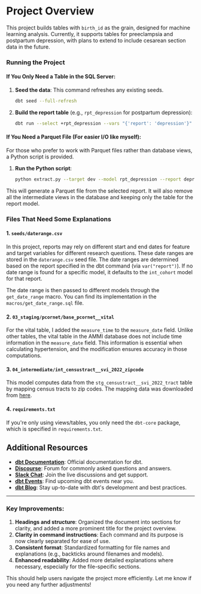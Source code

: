 # Project Overview

This project builds tables with `birth_id` as the grain, designed for machine learning analysis. Currently, it supports tables for preeclampsia and postpartum depression, with plans to extend to include cesarean section data in the future.


### Running the Project

#### If You Only Need a Table in the SQL Server:

1. **Seed the data**: This command refreshes any existing seeds.
   ```bash
   dbt seed --full-refresh
   ```

2. **Build the report table** (e.g., `rpt_depression` for postpartum depression):
   ```bash
   dbt run --select +rpt_depression --vars "{'report': 'depression'}" --full-refresh
   ```

#### If You Need a Parquet File (For easier I/O like myself):

For those who prefer to work with Parquet files rather than database views, a Python script is provided.

1. **Run the Python script**:
   ```bash
   python extract.py --target dev --model rpt_depression --report depression --output_parquet depression.parquet
   ```

This will generate a Parquet file from the selected report. It will also remove all the intermediate views in the database and keeping only the table for the report model.

### Files That Need Some Explanations

#### 1. `seeds/daterange.csv`

In this project, reports may rely on different start and end dates for feature and target variables for different research questions. These date ranges are stored in the `daterange.csv` seed file. The date ranges are determined based on the report specified in the dbt command (via `var("report")`). If no date range is found for a specific model, it defaults to the `int_cohort` model for that report.

The date range is then passed to different models through the `get_date_range` macro. You can find its implementation in the `macros/get_date_range.sql` file.

#### 2. `03_staging/pcornet/base_pcornet__vital`

For the vital table, I added the `measure_time` to the `measure_date` field. Unlike other tables, the vital table in the AMMI database does not include time information in the `measure_date` field. This information is essential when calculating hypertension, and the modification ensures accuracy in those computations.

#### 3. `04_intermediate/int_censustract__svi_2022_zipcode`

This model computes data from the `stg_censustract__svi_2022_tract` table by mapping census tracts to zip codes. The mapping data was downloaded from [here](https://www.huduser.gov/portal/datasets/usps_crosswalk.html).

#### 4. `requirements.txt`

If you're only using views/tables, you only need the `dbt-core` package, which is specified in `requirements.txt`.

## Additional Resources

- **[dbt Documentation](https://docs.getdbt.com/docs/introduction)**: Official documentation for dbt.
- **[Discourse](https://discourse.getdbt.com/)**: Forum for commonly asked questions and answers.
- **[Slack Chat](https://community.getdbt.com/)**: Join the live discussions and get support.
- **[dbt Events](https://events.getdbt.com)**: Find upcoming dbt events near you.
- **[dbt Blog](https://blog.getdbt.com/)**: Stay up-to-date with dbt's development and best practices.

---

### Key Improvements:

1. **Headings and structure**: Organized the document into sections for clarity, and added a more prominent title for the project overview.
2. **Clarity in command instructions**: Each command and its purpose is now clearly separated for ease of use.
3. **Consistent format**: Standardized formatting for file names and explanations (e.g., backticks around filenames and models).
4. **Enhanced readability**: Added more detailed explanations where necessary, especially for the file-specific sections.

This should help users navigate the project more efficiently. Let me know if you need any further adjustments!